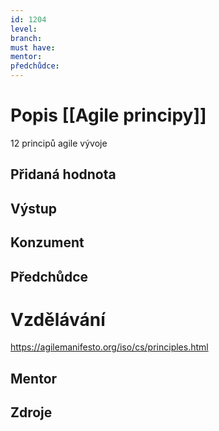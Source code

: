 ```yaml
---
id: 1204
level: 
branch: 
must have: 
mentor: 
předchůdce: 
---
```



# Popis [[Agile principy]]
12 principů agile vývoje

## Přidaná hodnota


## Výstup


## Konzument


## Předchůdce


# Vzdělávání
https://agilemanifesto.org/iso/cs/principles.html

## Mentor


## Zdroje
